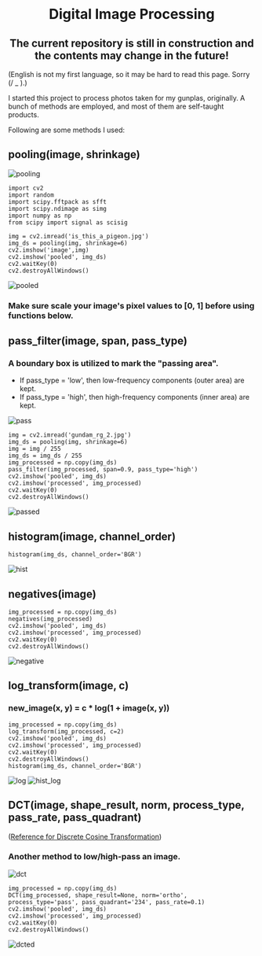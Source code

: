 <br />
<div align="center">
  <h1 align="center">Digital Image Processing</h1>
  <h2 align="center">The current repository is still in construction and the contents may change in the future!</h2>
  
    
  </p>
</div>

(English is not my first language, so it may be hard to read this page. Sorry (/ _ \).)

I started this project to process photos taken for my gunplas, originally. A bunch of methods are employed, and most of them are self-taught products.

Following are some methods I used:

## pooling(image, shrinkage)
![pooling](images/pooling.jpg)

```
import cv2
import random
import scipy.fftpack as sfft
import scipy.ndimage as simg
import numpy as np
from scipy import signal as scisig

img = cv2.imread('is_this_a_pigeon.jpg') 
img_ds = pooling(img, shrinkage=6)
cv2.imshow('image',img)
cv2.imshow('pooled', img_ds)
cv2.waitKey(0)
cv2.destroyAllWindows()
```

![pooled](images/pooled.jpg)


<h3> 
Make sure scale your image's pixel values to [0, 1] before using functions below.
</h3> 

## pass_filter(image, span, pass_type)

### A boundary box is utilized to mark the "passing area". 
* If pass_type = 'low', then low-frequency components (outer area) are kept.
* If pass_type = 'high', then high-frequency components (inner area) are kept.

![pass](images/pass_filter.jpg)

```
img = cv2.imread('gundam_rg_2.jpg')
img_ds = pooling(img, shrinkage=6)
img = img / 255
img_ds = img_ds / 255
img_processed = np.copy(img_ds)
pass_filter(img_processed, span=0.9, pass_type='high')
cv2.imshow('pooled', img_ds)
cv2.imshow('processed', img_processed)
cv2.waitKey(0)
cv2.destroyAllWindows()
```

![passed](images/passed.jpg)

## histogram(image, channel_order)
```
histogram(img_ds, channel_order='BGR')
```
![hist](images/hist.jpg)

## negatives(image)
```
img_processed = np.copy(img_ds)
negatives(img_processed)
cv2.imshow('pooled', img_ds)
cv2.imshow('processed', img_processed)
cv2.waitKey(0)
cv2.destroyAllWindows()
```

![negative](images/negative.jpg)

## log_transform(image, c)
### new_image(x, y) = c * log(1 + image(x, y))
```
img_processed = np.copy(img_ds)
log_transform(img_processed, c=2)
cv2.imshow('pooled', img_ds)
cv2.imshow('processed', img_processed)
cv2.waitKey(0)
cv2.destroyAllWindows()
histogram(img_ds, channel_order='BGR')
```
![log](images/log.jpg)
![hist_log](images/hist_log.jpg)

## DCT(image, shape_result, norm, process_type, pass_rate, pass_quadrant)

([Reference for Discrete Cosine Transformation](https://users.cs.cf.ac.uk/Dave.Marshall/Multimedia/node231.html "link" )) 

### Another method to low/high-pass an image.

![dct](images/dct.jpg)

```
img_processed = np.copy(img_ds)
DCT(img_processed, shape_result=None, norm='ortho', process_type='pass', pass_quadrant='234', pass_rate=0.1)
cv2.imshow('pooled', img_ds)
cv2.imshow('processed', img_processed)
cv2.waitKey(0)
cv2.destroyAllWindows()
```

![dcted](images/dcted.jpg)

